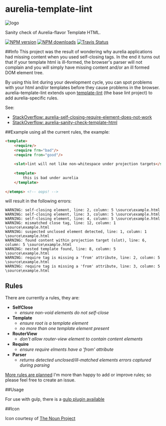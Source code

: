 # aurelia-template-lint

![logo](https://d30y9cdsu7xlg0.cloudfront.net/png/30843-200.png)

Sanity check of Aurelia-flavor Template HTML. 

[![NPM version][npm-image]][npm-url]
[![NPM downloads][npm-downloads]][npm-url]
[![Travis Status][travis-image]][travis-url]

##Info
This project was the result of wondering why aurelia applications had missing content when you used self-closing tags. 
In the end it turns out that if your template html is ill-formed, the browser's parser will not complain and you will simply have missing content 
and/or an ill formed DOM element tree. 

By using this lint during your development cycle, you can spot problems with your html and/or templates before they cause problems in the browser. 
aurelia-template-lint extends upon [template-lint](https://github.com/MeirionHughes/template-lint/) (the base lint project) to add aurelia-specific rules.  

See: 
* [StackOverflow: aurelia-self-closing-require-element-does-not-work](http://stackoverflow.com/questions/37300986/aurelia-self-closing-require-element-does-not-work)
* [StackOverflow: aurelia-sanity-check-template-html](http://stackoverflow.com/questions/37322985/aurelia-sanity-check-template-html)

##Example
using all the current rules, the example:
```html
<template>
    <require/>
    <require frm="bad"/>
    <require from="good"/>
    
    <slot>lint will not like non-whitespace under projection targets</slot>
        
    <template>
        this is bad under aurelia
    </template>  
    
</etemps> <!-- oops! -->
```

will result in the following errors:

```
WARNING: self-closing element, line: 2, column: 5 \source\example.html
WARNING: self-closing element, line: 3, column: 5 \source\example.html
WARNING: self-closing element, line: 4, column: 5 \source\example.html
WARNING: mismatched close tag, line: 12, column: 1 \source\example.html
WARNING: suspected unclosed element detected, line: 1, column: 1 \source\example.html
WARNING: found content within projection target (slot), line: 6, column: 5 \source\example.html
WARNING: nested template found, line: 8, column: 5 \source\example.html
WARNING: require tag is missing a 'from' attribute, line: 2, column: 5 \source\example.html
WARNING: require tag is missing a 'from' attribute, line: 3, column: 5 \source\example.html
```

## Rules
There are currently a rules, they are: 

* **SelfClose** 
  * *ensure non-void elements do not self-close* 
* **Template** 
  * *ensure root is a template element*
  * *no more than one template element present* 
* **RouterView**
  * *don't allow router-view element to contain content elements*
* **Require**
  * *ensure require elments have a 'from' attribute*
* **Parser**
  * *returns detected unclosed/ill-matched elements errors captured during parsing*
  
[More rules are planned](https://github.com/MeirionHughes/aurelia-template-lint/labels/rule)
I'm more than happy to add or improve rules; so please feel free to create an issue. 

##Usage

For use with gulp, there is a [gulp plugin available](https://github.com/MeirionHughes/gulp-aurelia-template-lint)

##Icon

Icon courtesy of [The Noun Project](https://thenounproject.com/)

[npm-url]: https://npmjs.org/package/aurelia-template-lint
[npm-image]: http://img.shields.io/npm/v/aurelia-template-lint.svg
[npm-downloads]: http://img.shields.io/npm/dm/aurelia-template-lint.svg
[travis-url]: https://travis-ci.org/MeirionHughes/aurelia-template-lint
[travis-image]: https://img.shields.io/travis/MeirionHughes/aurelia-template-lint/master.svg